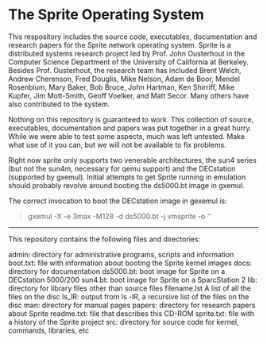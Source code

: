 # The Sprite Operating System

This respository includes the source code, executables, documentation
and research papers for the Sprite network operating system.  Sprite
is a distributed systems research project led by Prof. John Ousterhout
in the Computer Science Department of the University of California
at Berkeley.  Besides Prof. Ousterhout, the research team has
included Brent Welch, Andrew Cherenson, Fred Douglis, Mike Nelson,
Adam de Boor, Mendel Rosenblum, Mary Baker, Bob Bruce, John Hartman,
Ken Shirriff, Mike Kupfer, Jim Mott-Smith, Geoff Voelker, and Matt
Secor.  Many others have also contributed to the system.

Nothing on this repository is guaranteed to work.  This collection of
source, executables, documentation and papers was put together in
a great hurry.  While we were able to test some aspects, much was
left untested.  Make what use of it you can, but we will not be
available to fix problems.

Right now sprite only supports two venerable architectures, the sun4
series (but not the sun4m, necessary for qemu support) and the DECstation
(supported by gxemul). Initial attempts to get Sprite running in emulation
should probably revolve around booting the ds5000.bt image in gxemul.

The correct invocation to boot the DECstation image in gexemul is:

> gxemul -X -e 3max -M128 -d ds5000.bt -j vmsprite -o ''

---

This repository contains the following files and directories:

admin:          directory for administrative programs, scripts and information
boot.txt:       file with information about booting the Sprite kernel images
docs:           directory for documentation
ds5000.bt:      boot image for Sprite on a  DECstation 5000/200
sun4.bt:        boot image for Sprite on a SparcStation 2
lib:            directory for library files other than source files
filename.lst    A list of all the files on the disc
ls_lR:          output from ls -lR, a recursive list of the files on the disc
man:            directory for manual pages
papers:         directory for research papers about Sprite
readme.txt:     file that describes this CD-ROM
sprite.txt:     file with a history of the Sprite project
src:            directory for source code for kernel, commands, libraries, etc
